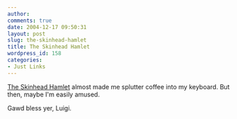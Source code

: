 ```yaml
---
author:
comments: true
date: 2004-12-17 09:50:31
layout: post
slug: the-skinhead-hamlet
title: The Skinhead Hamlet
wordpress_id: 158
categories:
- Just Links
---
```


[The Skinhead Hamlet](http://sub-zero.mit.edu/bakunin/hamlet.html) almost made me splutter coffee into my keyboard. But then, maybe I'm easily amused.

Gawd bless yer, Luigi.

